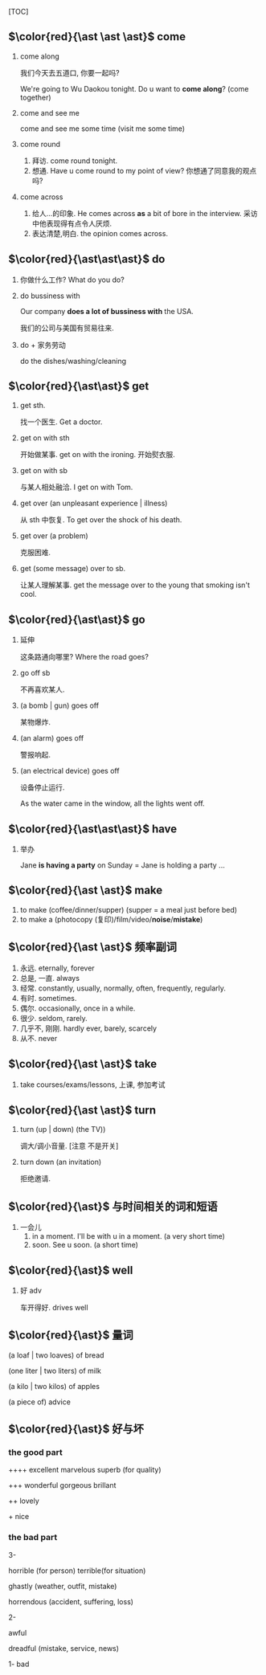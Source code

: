 [TOC]



## $\color{red}{\ast \ast \ast}$ come

1. come along

   我们今天去五道口, 你要一起吗? 

   We're going to Wu Daokou tonight. Do u want to **come along**? (come together)

2. come and see me

   come and see me some time (visit me some time)

3. come round

   1. 拜访. come round tonight.
   2. 想通. Have u come round to my point of view? 你想通了同意我的观点吗?

4. come across

   1. 给人…的印象. He comes across **as** a bit of bore in the interview. 采访中他表现得有点令人厌烦.
   2. 表达清楚,明白. the opinion comes across.

## $\color{red}{\ast\ast\ast}$ do

1. 你做什么工作? What do you do? 

2. do bussiness with

   Our company **does a lot of bussiness with** the USA.

   我们的公司与美国有贸易往来.

3. do + 家务劳动

   do the dishes/washing/cleaning

## $\color{red}{\ast\ast}$ get

1. get sth.

   找一个医生. Get a doctor.

2. get on with sth

   开始做某事. get on with the ironing. 开始熨衣服.

3. get on with sb

   与某人相处融洽. I get on with Tom.

4. get over (an unpleasant experience | illness)

   从 sth 中恢复. To get over the shock of his death.

5. get over (a problem)

   克服困难.

6. get (some message) over to sb.

   让某人理解某事. get the message over to the young that smoking isn't cool.

## $\color{red}{\ast\ast}$ go

1. 延伸

   这条路通向哪里? Where the road goes?

2. go off sb

   不再喜欢某人. 

3. (a bomb | gun) goes off

   某物爆炸.

4. (an alarm) goes off

   警报响起.

5. (an electrical device) goes off

   设备停止运行.

   As the water came in the window, all the lights went off.

## $\color{red}{\ast\ast\ast}$ have

1. 举办

   Jane **is having a party** on Sunday = Jane is holding a party ...

## $\color{red}{\ast \ast}$ make

1. to make (coffee/dinner/supper) (supper = a meal just before bed)
2. to make a (photocopy (复印)/film/video/**noise**/**mistake**)

## $\color{red}{\ast \ast}$ 频率副词

1. 永远. eternally, forever
2. 总是, 一直.  always
3. 经常. constantly, usually, normally, often, frequently, regularly.
4. 有时. sometimes.
5. 偶尔. occasionally, once in a while.
6. 很少. seldom, rarely.
7. 几乎不, 刚刚. hardly ever, barely, scarcely
8. 从不. never

## $\color{red}{\ast \ast}$ take

1. take courses/exams/lessons, 上课, 参加考试

## $\color{red}{\ast \ast}$ turn

1. turn (up | down) (the TV))

   调大/调小音量. \[注意 不是开关\]

2. turn down (an invitation)

   拒绝邀请.

## $\color{red}{\ast}$ 与时间相关的词和短语

1. 一会儿
   1. in a moment. I'll be with u in a moment. (a very short time)
   2. soon. See u soon. (a short time)

## $\color{red}{\ast}$ well

1. 好 adv

   车开得好. drives well

## $\color{red}{\ast}$ 量词

(a loaf | two loaves) of bread

(one liter | two liters) of milk

(a kilo | two kilos) of apples

(a piece of) advice

## $\color{red}{\ast}$ 好与坏

### the good part

++++ excellent marvelous superb (for quality)

+++ wonderful gorgeous brillant

++ lovely

\+ nice 

### the bad part

3- 

horrible (for person)  terrible(for situation) 

ghastly (weather, outfit, mistake)

horrendous (accident, suffering, loss)

2- 

awful 

dreadful (mistake, service, news)

1- bad



## 

